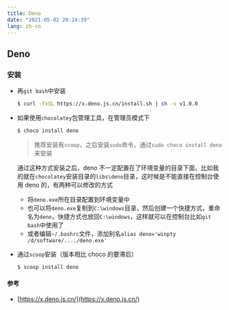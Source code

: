 ```yaml
---
title: Deno
date: "2021-05-02 20:24:39"
lang: zh-cn
---
```


## Deno

### 安装

- 再`git bash`中安装

  ```bash
  $ curl -fsSL https://x.deno.js.cn/install.sh | sh -s v1.0.0
  ```

- 如果使用`chocolatey`包管理工具，在管理员模式下

  ```bash
  $ choco install deno
  ```

  > 推荐安装有`scoop`，之后安装`sudo`命令，通过`sudo choco install deno`来安装

  通过这种方式安装之后，deno 不一定配置在了环境变量的目录下面，比如我的就在`chocolatey`安装目录的`libs\deno`目录，这时候是不能直接在控制台使用 deno 的，有两种可以修改的方式

  - 将`deno.exe`所在目录配置到环境变量中
  - 也可以将`deno.exe`复制到`C:\windows`目录，然后创建一个快捷方式，重命名为`deno`，快捷方式也放回`C:\windows`，这样就可以在控制台比如`git bash`中使用了
  - 或者编辑`~/.bashrc`文件，添加别名`alias deno='winpty /d/software/..../deno.exe'`

- 通过`scoop`安装（版本相比 choco 的要滞后）

  ```bash
  $ scoop install deno
  ```

#### 参考

- [https://x.deno.js.cn/](https://x.deno.js.cn/)
